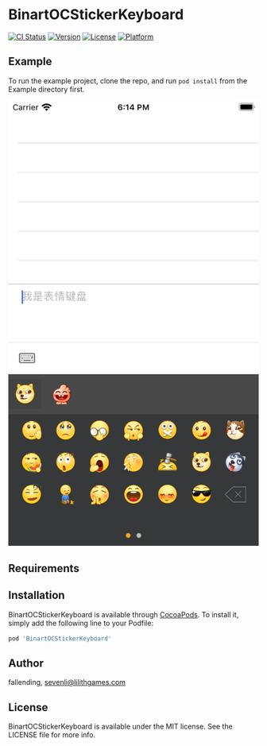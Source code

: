 # BinartOCStickerKeyboard

[![CI Status](https://img.shields.io/travis/fallending/BinartOCStickerKeyboard.svg?style=flat)](https://travis-ci.org/fallending/BinartOCStickerKeyboard)
[![Version](https://img.shields.io/cocoapods/v/BinartOCStickerKeyboard.svg?style=flat)](https://cocoapods.org/pods/BinartOCStickerKeyboard)
[![License](https://img.shields.io/cocoapods/l/BinartOCStickerKeyboard.svg?style=flat)](https://cocoapods.org/pods/BinartOCStickerKeyboard)
[![Platform](https://img.shields.io/cocoapods/p/BinartOCStickerKeyboard.svg?style=flat)](https://cocoapods.org/pods/BinartOCStickerKeyboard)

## Example

To run the example project, clone the repo, and run `pod install` from the Example directory first.

![](./Screenshots/IMG_0007.PNG)

## Requirements

## Installation

BinartOCStickerKeyboard is available through [CocoaPods](https://cocoapods.org). To install
it, simply add the following line to your Podfile:

```ruby
pod 'BinartOCStickerKeyboard'
```

## Author

fallending, sevenli@lilithgames.com

## License

BinartOCStickerKeyboard is available under the MIT license. See the LICENSE file for more info.
